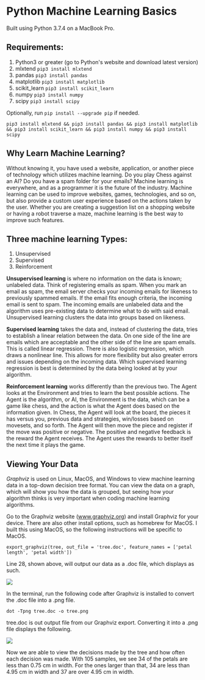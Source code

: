 # Python Machine Learning Basics

Built using Python 3.7.4 on a MacBook Pro.

## Requirements:
1. Python3 or greater (go to Python's website and download latest version)
2. mlxtend          ```pip3 install mlxtend```
3. pandas           ```pip3 install pandas```
4. matplotlib       ```pip3 install matplotlib```
5. scikit_learn     ```pip3 install scikit_learn```
6. numpy            ```pip3 install numpy```
7. scipy            ```pip3 install scipy```

Optionally, run ```pip install --upgrade pip``` if needed.

```pip3 install mlxtend && pip3 install pandas && pip3 install matplotlib && pip3 install scikit_learn && pip3 install numpy && pip3 install scipy```

## Why Learn Machine Learning?

Without knowing it, you have used a website, application, or another piece of technology which utilizes machine learning. Do you play Chess against an AI? Do you have a spam folder for your emails? Machine learning is everywhere, and as a programmer it is the future of the industry. Machine learning can be used to improve websites, games, technologies, and so on, but also provide a custom user experience based on the actions taken by the user. Whether you are creating a suggestion list on a shopping website or having a robot traverse a maze, machine learning is the best way to improve such features.

## Three machine learning Types:
1. Unsupervised
2. Supervised
3. Reinforcement

**Unsupervised learning** is where no information on the data is known; unlabeled data. Think of registering emails as spam. When you mark an email as spam, the email server checks your incoming emails for likeness to previously spammed emails. If the email fits enough criteria, the incoming email is sent to spam. The incoming emails are unlabeled data and the algorithm uses pre-existing data to determine what to do with said email. Unsupervised learning clusters the data into groups based on likeness.

**Supervised learning** takes the data and, instead of clustering the data, tries to establish a linear relation between the data. On one side of the line are emails which are acceptable and the other side of the line are spam emails. This is called linear regression. There is also logistic regression, which draws a nonlinear line. This allows for more flexibility but also greater errors and issues depending on the incoming data. Which supervised learning regression is best is determined by the data being looked at by your algorithm.

**Reinforcement learning** works differently than the previous two. The Agent looks at the Environment and tries to learn the best possible actions. The Agent is the algorithm, or AI, the Environment is the data, which can be a game like chess, and the action is what the Agent does based on the information given. In Chess, the Agent will look at the board, the pieces it has versus you, previous data and strategies, win/losses based on movesets, and so forth. The Agent will then move the piece and register if the move was positive or negative. The positive and negative feedback is the reward the Agent receives. The Agent uses the rewards to better itself the next time it plays the game.

## Viewing Your Data

*Graphviz* is used on Linux, MacOS, and Windows to view machine learning data in a top-down decision tree format. You can view the data on a graph, which will show you how the data is grouped, but seeing how your algorithm thinks is very important when coding machine learning algorithms.

Go to the Graphviz website (www.graphviz.org) and install Graphviz for your device. There are also other install options, such as homebrew for MacOS. I built this using MacOS, so the following instructions will be specific to MacOS.

```export_graphviz(tree, out_file = 'tree.doc', feature_names = ['petal length', 'petal width'])```

Line 28, shown above, will output our data as a .doc file, which displays as such.

<img src="images/treedocfile"/>

In the terminal, run the following code after Graphviz is installed to convert the .doc file into a .png file.

```dot -Tpng tree.doc -o tree.png```

tree.doc is out output file from our Graphviz export. Converting it into a .png file displays the following.

<img src="images/treepngfile"/>

Now we are able to view the decisions made by the tree and how often each decision was made. With 105 samples, we see 34 of the petals are less than 0.75 cm in width. For the ones larger than that, 34 are less than 4.95 cm in width and 37 are over 4.95 cm in width. 
